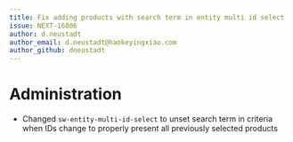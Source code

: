 ```yaml
---
title: Fix adding products with search term in entity multi id select
issue: NEXT-16806
author: d.neustadt
author_email: d.neustadt@haokeyingxiao.com 
author_github: dneustadt
---
```

# Administration
* Changed `sw-entity-multi-id-select` to unset search term in criteria when IDs change to properly present all previously selected products
